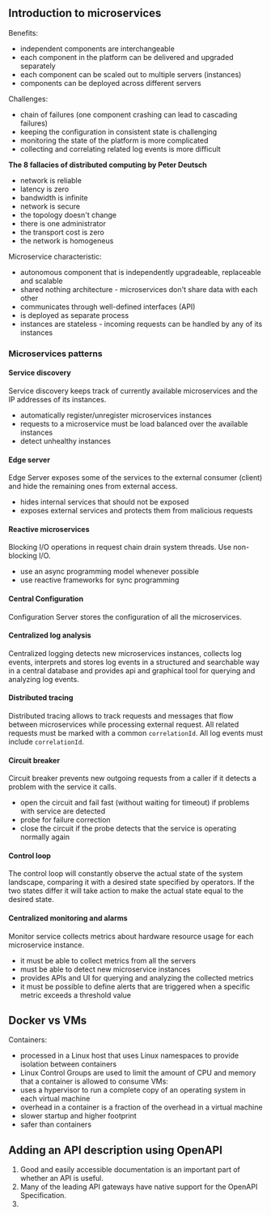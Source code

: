 
## Introduction to microservices

Benefits:
- independent components are interchangeable 
- each component in the platform can be delivered and upgraded separately
- each component can be scaled out to multiple servers (instances)
- components can be deployed across different servers

Challenges:
- chain of failures (one component crashing can lead to cascading failures)
- keeping the configuration in consistent state is challenging 
- monitoring the state of the platform is more complicated
- collecting and correlating related log events is more difficult

**The 8 fallacies of distributed computing by Peter Deutsch**
- network is reliable
- latency is zero
- bandwidth is infinite
- network is secure
- the topology doesn't change
- there is one administrator
- the transport cost is zero
- the network is homogeneus

Microservice characteristic:
- autonomous component that is independently upgradeable, replaceable and scalable
- shared nothing architecture - microservices don't share data with each other
- communicates through well-defined interfaces (API)
- is deployed as separate process
- instances are stateless - incoming requests can be handled by any of its instances

### Microservices patterns
#### Service discovery
Service discovery keeps track of currently available microservices and the IP addresses of its instances. 
- automatically register/unregister microservices instances
- requests to a microservice must be load balanced over the available instances
- detect unhealthy instances 

#### Edge server
Edge Server exposes some of the services to the external consumer (client) and hide the remaining ones from external access. 
- hides internal services that should not be exposed
- exposes external services and protects them from malicious requests

#### Reactive microservices
Blocking I/O operations in request chain drain system threads. Use non-blocking I/O.
- use an async programming model whenever possible
- use reactive frameworks for sync programming

#### Central Configuration
Configuration Server stores the configuration of all the microservices.

#### Centralized log analysis
Centralized logging detects new microservices instances, collects log events, interprets and stores log events in a structured and searchable way in a central database and provides api and graphical tool for querying and analyzing log events. 

#### Distributed tracing
Distributed tracing allows to track requests and messages that flow between microservices while processing external request. All related requests must be marked with a common `correlationId`. All log events must include `correlationId`. 

#### Circuit breaker
Circuit breaker prevents new outgoing requests from a caller if it detects a problem with the service it calls. 
- open the circuit and fail fast (without waiting for timeout) if problems with service are detected
- probe for failure correction
- close the circuit if the probe detects that the service is operating normally again

#### Control loop
The control loop will constantly observe the actual state of the system landscape, comparing it with a desired state specified by operators. If the two states differ it will take action to make the actual state equal to the desired state.

#### Centralized monitoring and alarms
Monitor service collects metrics about hardware resource usage for each microservice instance. 
- it must be able to collect metrics from all the servers 
- must be able to detect new microservice instances
- provides APIs and UI for querying and analyzing the collected metrics
- it must be possible to define alerts that are triggered when a specific metric exceeds a threshold value

## Docker vs VMs
Containers:
- processed in a Linux host that uses Linux namespaces to provide isolation between containers
- Linux Control Groups are used to limit the amount of CPU and memory that a container is allowed to consume
VMs:
- uses a hypervisor to run a complete copy of an operating system in each virtual machine
- overhead in a container is a fraction of the overhead in a virtual machine
- slower startup and higher footprint 
- safer than containers

## Adding an API description using OpenAPI
1. Good and easily accessible documentation is an important part of whether an API is useful.
2. Many of the leading API gateways have native support for the OpenAPI Specification.
3. 

